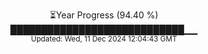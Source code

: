 <p align="center">
⏳Year Progress (94.40 %)<br>
████████████████████████████▁▁ <br>
<sub>Updated: Wed, 11 Dec 2024 12:04:43 GMT</sub>
</p>

